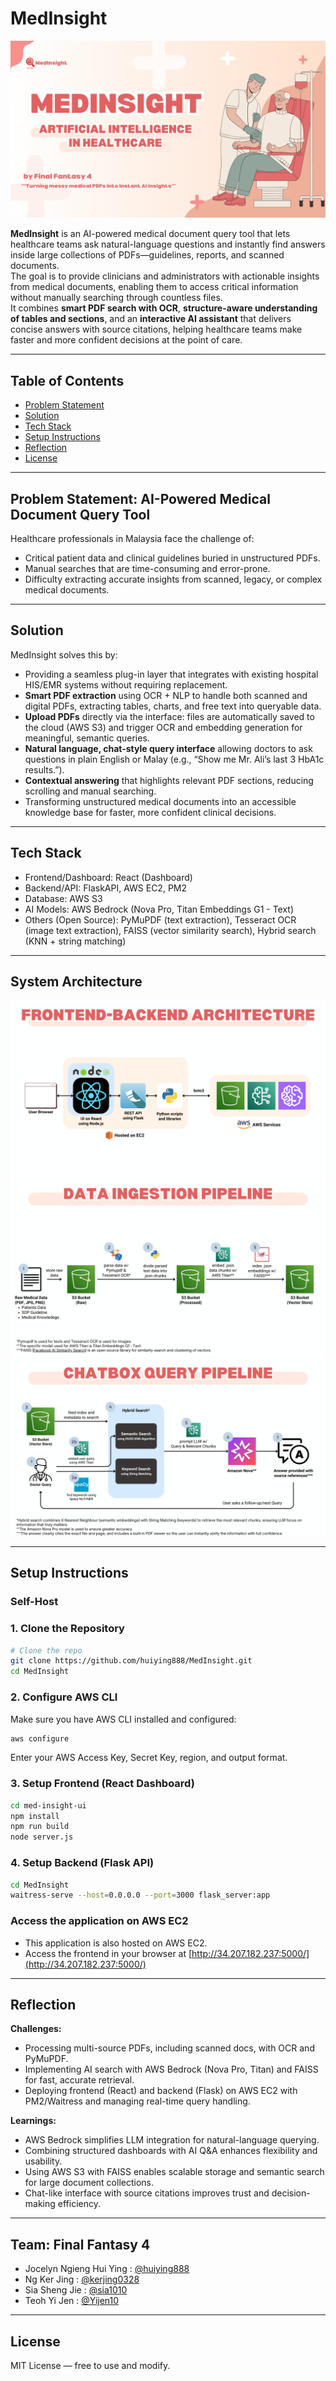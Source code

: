 # MedInsight

![MedInsight](assets/medinsight-photo.png)

**MedInsight** is an AI-powered medical document query tool that lets healthcare teams ask natural-language questions and instantly find answers inside large collections of PDFs—guidelines, reports, and scanned documents.  
The goal is to provide clinicians and administrators with actionable insights from medical documents, enabling them to access critical information without manually searching through countless files.  
It combines **smart PDF search with OCR**, **structure-aware understanding of tables and sections**, and an **interactive AI assistant** that delivers concise answers with source citations, helping healthcare teams make faster and more confident decisions at the point of care.

---
## Table of Contents

- [Problem Statement](#problem-statement-ai-driven-automation-for-business-growth)
- [Solution](#solution)
- [Tech Stack](#tech-stack)
- [Setup Instructions](#setup-instructions)
- [Reflection](#reflection)
- [License](#license)

---
## Problem Statement: AI-Powered Medical Document Query Tool
Healthcare professionals in Malaysia face the challenge of:  
- Critical patient data and clinical guidelines buried in unstructured PDFs.  
- Manual searches that are time-consuming and error-prone.  
- Difficulty extracting accurate insights from scanned, legacy, or complex medical documents.

---

## Solution

MedInsight solves this by:

- Providing a seamless plug-in layer that integrates with existing hospital HIS/EMR systems without requiring replacement.  
- **Smart PDF extraction** using OCR + NLP to handle both scanned and digital PDFs, extracting tables, charts, and free text into queryable data.  
- **Upload PDFs** directly via the interface: files are automatically saved to the cloud (AWS S3) and trigger OCR and embedding generation for meaningful, semantic queries.  
- **Natural language, chat-style query interface** allowing doctors to ask questions in plain English or Malay (e.g., “Show me Mr. Ali’s last 3 HbA1c results.”).  
- **Contextual answering** that highlights relevant PDF sections, reducing scrolling and manual searching.  
- Transforming unstructured medical documents into an accessible knowledge base for faster, more confident clinical decisions.

---

## Tech Stack

- Frontend/Dashboard: React (Dashboard)
- Backend/API: FlaskAPI, AWS EC2, PM2
- Database: AWS S3
- AI Models: AWS Bedrock (Nova Pro, Titan Embeddings G1 - Text)
- Others (Open Source): PyMuPDF (text extraction), Tesseract OCR (image text extraction), FAISS (vector similarity search), Hybrid search (KNN + string matching)
  
---

## System Architecture
![Frontend-Backend](assets/frontend-backend-architecture.png)
![Data-Ingestion-Pipeline](assets/data-ingestion-pipeline.png)
![Chatbox-Query-Pipeline](assets/chatbox-query-pipeline.png)

---

## Setup Instructions

### Self-Host
### 1. Clone the Repository
```bash
# Clone the repo
git clone https://github.com/huiying888/MedInsight.git
cd MedInsight
```
### 2. Configure AWS CLI
Make sure you have AWS CLI installed and configured:
```bash
aws configure
```
Enter your AWS Access Key, Secret Key, region, and output format.
### 3. Setup Frontend (React Dashboard)
```bash
cd med-insight-ui
npm install
npm run build
node server.js
```
### 4. Setup Backend (Flask API)
```bash
cd MedInsight
waitress-serve --host=0.0.0.0 --port=3000 flask_server:app
```

### Access the application on AWS EC2
- This application is also hosted on AWS EC2.
- Access the frontend in your browser at [http://34.207.182.237:5000/](http://34.207.182.237:5000/)

---

## Reflection

**Challenges:**
- Processing multi-source PDFs, including scanned docs, with OCR and PyMuPDF.  
- Implementing AI search with AWS Bedrock (Nova Pro, Titan) and FAISS for fast, accurate retrieval.  
- Deploying frontend (React) and backend (Flask) on AWS EC2 with PM2/Waitress and managing real-time query handling.  

**Learnings:**
- AWS Bedrock simplifies LLM integration for natural-language querying.  
- Combining structured dashboards with AI Q&A enhances flexibility and usability.  
- Using AWS S3 with FAISS enables scalable storage and semantic search for large document collections.  
- Chat-like interface with source citations improves trust and decision-making efficiency.

---

## Team: Final Fantasy 4

- Jocelyn Ngieng Hui Ying : [@huiying888](https://github.com/huiying888)
- Ng Ker Jing : [@kerjing0328](https://github.com/kerjing0328)
- Sia Sheng Jie : [@sia1010](https://github.com/sia1010)
- Teoh Yi Jen : [@Yijen10](https://github.com/Yijen10)

---

## License
MIT License — free to use and modify.
